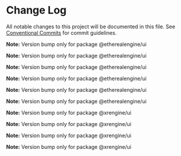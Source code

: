 # Change Log

All notable changes to this project will be documented in this file.
See [Conventional Commits](https://conventionalcommits.org) for commit guidelines.



**Note:** Version bump only for package @etherealengine/ui







**Note:** Version bump only for package @etherealengine/ui







**Note:** Version bump only for package @etherealengine/ui







**Note:** Version bump only for package @etherealengine/ui







**Note:** Version bump only for package @etherealengine/ui







**Note:** Version bump only for package @etherealengine/ui







**Note:** Version bump only for package @xrengine/ui







**Note:** Version bump only for package @xrengine/ui







**Note:** Version bump only for package @xrengine/ui







**Note:** Version bump only for package @xrengine/ui
